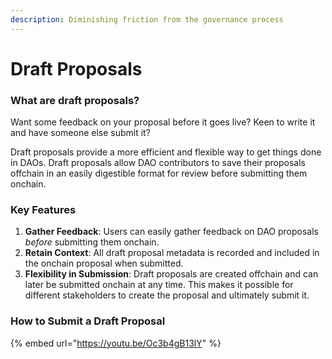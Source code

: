 ```yaml
---
description: Diminishing friction from the governance process
---
```


# Draft Proposals

### What are draft proposals?

Want some feedback on your proposal before it goes live? Keen to write it and have someone else submit it?

Draft proposals provide a more efficient and flexible way to get things done in DAOs. Draft proposals allow DAO contributors to save their proposals offchain in an easily digestible format for review before submitting them onchain.&#x20;

### Key Features

1. **Gather Feedback**: Users can easily gather feedback on DAO proposals _before_ submitting them onchain.
2. **Retain Context**: All draft proposal metadata is recorded and included in the onchain proposal when submitted.
3. **Flexibility in Submission**: Draft proposals are created offchain and can later be submitted onchain at any time. This makes it possible for different stakeholders to create the proposal and ultimately submit it.

### How to Submit a Draft Proposal

{% embed url="https://youtu.be/Oc3b4gB13lY" %}

